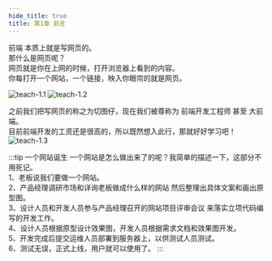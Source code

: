 ```yaml
---
hide_title: true
title: 第1章 前言
---
```


前端 本质上就是写网页的。    
那什么是网页呢？   
网页就是你在上网的时候，打开浏览器上看到的内容。   
你每打开一个网站，一个链接，映入你眼帘的就是网页。

![teach-1.1](/img/teach/1.1.png)
![teach-1.2](/img/teach/1.2.png)


之前我们把写网页的称之为切图仔，现在我们被尊称为 前端开发工程师 甚至 大前端。     
目前前端开发的工资还是很高的，所以既然想入此行，那就好好学习吧！
![teach-1.3](/img/teach/1.3.jpg)


:::tip 一个网站诞生
一个网站是怎么做出来了的呢？我简单的描述一下，这部分不用死记。    
1、老板说我们要做一个网站。      
2、产品经理调研市场和详询老板做成什么样的网站 然后整理出具体文案和画出原型图。   
3、设计人员和开发人员参与产品经理召开的网站项目评审会议 来落实立项代码编写的开发工作。   
4、设计人员根据原型设计效果图，开发人员根据需求文档和效果图开发。   
5、开发完成后提交运维人员部署到服务器上，以供测试人员测试。   
6、测试无误，正式上线，用户就可以使用了。
:::